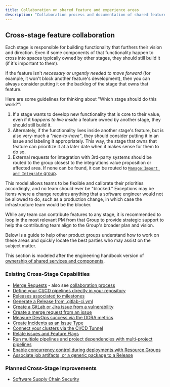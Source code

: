 ```yaml
---
title: Collaboration on shared feature and experience areas
description: "Collaboration process and documentation of shared feature areas for product groups"
---
```


## Cross-stage feature collaboration

Each stage is responsible for building functionality that furthers their vision and direction. Even if some components of that functionality happen to cross into spaces typically owned by other stages, they should still build it (if it's important to them).

If the feature isn't _necessary or urgently needed to move forward_ (for example, it won't block another feature's development), then you can always consider putting it on the backlog of the stage that owns that feature.

Here are some guidelines for thinking about "Which stage should do this work?":

1. If a stage wants to develop new functionality that is core to their value, even if it _happens to live inside_ a feature owned by another stage, they should still build it.
1. Alternately, if the functionality lives inside another stage's feature, but is also very-much a _"nice-to-have"_, they should consider putting it in an issue and labeling it appropriately. This way, the stage that owns that feature can prioritize it at a later date when it makes sense for them to do so.
1. External requests for integration with 3rd-party systems should be routed to the group closest to the integrations value proposition or affected area. If none can be found, it can be routed to [`Manage:Import and Integrate` group](https://about.gitlab.com/direction/foundations/).

This model allows teams to be flexible and calibrate their priorities accordingly, and no team should ever be "blocked." Exceptions may be items where a change requires anything that a software engineer would not be allowed to do, such as a production change, in which case the infrastructure team would be the blocker.

While any team can contribute features to any stage, it is recommended to loop in the most relevant PM from that Group to provide strategic support to help the contributing team align to the Group's broader plan and vision.

Below is a guide to help other product groups understand how to work on these areas and quickly locate the best parties who may assist on the subject matter.

This section is modeled after the engineering handbook version of [ownership of shared services and components](/handbook/engineering/development/#ownership-of-shared-services-and-components).

### Existing Cross-Stage Capabilities

- [Merge Requests](https://docs.gitlab.com/user/project/merge_requests/) - also see [collaboration process](/handbook/product/cross-stage-features/merge-requests)
- [Define your CI/CD pipelines directly in your repository](https://docs.gitlab.com/ci/yaml/)
- [Releases associated to milestones](https://docs.gitlab.com/user/project/releases/#associate-milestones-with-a-release)
- [Generate a Release from .gitlab-ci.yml](https://docs.gitlab.com/ci/yaml/#release)
- [Create a GitLab or Jira issue from a vulnerability](https://docs.gitlab.com/user/application_security/vulnerabilities/#create-an-issue-for-a-vulnerability)
- [Create a merge request from an issue](https://docs.gitlab.com/user/project/repository/web_editor/#create-a-new-branch-from-an-issue)
- [Measure DevOps success via the DORA metrics](https://docs.gitlab.com/api/dora/metrics/)
- [Create Incidents as an Issue Type](https://docs.gitlab.com/operations/incident_management/manage_incidents/#from-the-issues-list)
- [Connect your clusters via the CI/CD Tunnel](https://docs.gitlab.com/user/clusters/agent/ci_cd_workflow/)
- [Relate issues and Feature Flags](https://docs.gitlab.com/operations/feature_flags/#feature-flag-related-issues)
- [Run multiple pipelines and project dependencies with multi-project pipelines](https://docs.gitlab.com/ci/pipelines/downstream_pipelines/#multi-project-pipelines)
- [Enable concurrency control during deployments with Resource Groups](https://docs.gitlab.com/ci/resource_groups/)
- [Associate job artifacts, or a generic package to a Release](https://docs.gitlab.com/user/project/releases/)

### Planned Cross-Stage Improvements

- [Software Supply Chain Security](https://about.gitlab.com/direction/supply-chain/)
